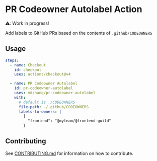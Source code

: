 # PR Codeowner Autolabel Action

⚠️: Work in progress!

Add labels to GitHub PRs based on the contents of `.github/CODEOWNERS`

## Usage

```yaml
steps:
  - name: Checkout
    id: checkout
    uses: actions/checkout@v4

  - name: PR Codeowner Autolabel
    id: pr-codeowner-autolabel
    uses: mdzhang/pr-codeowner-autolabel
    with:
      # default is ./CODEOWNERS
      file-path: ./.github/CODEOWNERS
      labels-to-owners: |
        {
          "frontend": "@myteam/@frontend-guild"
        }
```

## Contributing

See [CONTRIBUTING.md](./CONTRIBUTING.md) for information on how to contribute.
